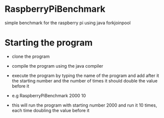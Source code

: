 # RaspberryPiBenchmark
simple benchmark for the raspberry pi using java forkjoinpool

# Starting the program
- clone the program
- compile the program using the java compiler

- execute the program by typing the name of the program and add after it the starting number and the number of times it should double the value before it

- e.g RaspberryPiBenchmark 2000 10

- this will run the program with starting number 2000 and run it 10 times, each time doubling the value before it
